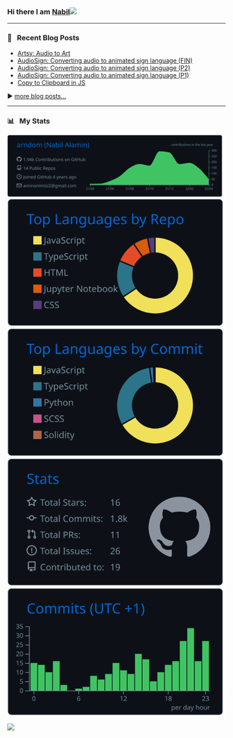 <!-- | ⚡ Stats ⚡ | 🔥 Streak 🔥 |
| :-: | :-: |
| ![arndom's github stats](https://github-readme-stats.vercel.app/api?username=arndom&show_icons=true&count_private=true&hide_border=true&title_color=70a5fd&icon_color=bf91f3&text_color=38bdae&bg_color=0d1117) | [![GitHub Streak](http://github-readme-streak-stats.herokuapp.com?user=arndom&theme=tokyonight_duo&hide_border=true&background=0D1117)](https://git.io/streak-stats) |

<br/> -->

### Hi there I am [Nabil](https://arndom.netlify.app/)<img src="https://raw.githubusercontent.com/MartinHeinz/MartinHeinz/master/wave.gif" width="30px">

---

### 📕 &nbsp; Recent Blog Posts

<!-- BLOG-POST-LIST:START -->
- [Artsy: Audio to Art](https://dev.to/arndom/artsy-audio-to-art-2pbp)
- [AudioSign: Converting audio to animated sign language &lpar;FIN&rpar;](https://dev.to/arndom/audiosign-converting-audio-to-animated-sign-language-fin-19a0)
- [AudioSign: Converting audio to animated sign language &lpar;P2&rpar;](https://dev.to/arndom/audiosign-converting-audio-to-animated-sign-language-p2-3gn6)
- [AudioSign: Converting audio to animated sign language &lpar;P1&rpar;](https://dev.to/arndom/audiosign-converting-audio-to-animated-sign-language-p1-25f7)
- [Copy to Clipboard in JS](https://dev.to/arndom/copy-to-clipboard-in-js-4b0d)
<!-- BLOG-POST-LIST:END -->
▶️ [more blog posts...](https://dev.to/arndom)

---

### 📊 &nbsp; My Stats

[![](https://raw.githubusercontent.com/arndom/arndom/main/profile-summary-card-output/github_dark/0-profile-details.svg)](https://github.com/vn7n24fzkq/github-profile-summary-cards)
[![](https://raw.githubusercontent.com/arndom/arndom/main/profile-summary-card-output/github_dark/1-repos-per-language.svg)](https://github.com/vn7n24fzkq/github-profile-summary-cards) [![](https://raw.githubusercontent.com/arndom/arndom/main/profile-summary-card-output/github_dark/2-most-commit-language.svg)](https://github.com/vn7n24fzkq/github-profile-summary-cards)
[![](https://raw.githubusercontent.com/arndom/arndom/main/profile-summary-card-output/github_dark/3-stats.svg)](https://github.com/vn7n24fzkq/github-profile-summary-cards) [![](https://raw.githubusercontent.com/arndom/arndom/main/profile-summary-card-output/github_dark/4-productive-time.svg)](https://github.com/vn7n24fzkq/github-profile-summary-cards)

<!-- Sometime later -->
<img src="http://github-readme-streak-stats.herokuapp.com?user=arndom&theme=prussian&background=0D1117" />
<!-- <img src="http://github-readme-streak-stats.herokuapp.com?user=arndom&theme=github-dark-blue&background=0D1117" />
<img src="http://github-readme-streak-stats.herokuapp.com?user=arndom&theme=holi-theme&background=0D1117" /> -->
